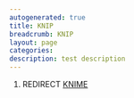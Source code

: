 ```yaml
---
autogenerated: true
title: KNIP
breadcrumb: KNIP
layout: page
categories: 
description: test description
---
```


1.  REDIRECT [KNIME](KNIME "wikilink")
